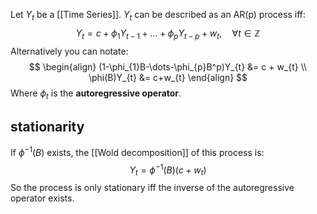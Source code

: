 Let $Y_{t}$ be a [[Time Series]]. $Y_{t}$ can be described as an AR(p) process iff:
$$
Y_{t} = c+\phi_{1}Y_{t-1}+\dots+\phi_{p}Y_{t-p}+w_{t}, \hspace{1em} \forall t \in \mathbb{Z}
$$
Alternatively you can notate:
$$
\begin{align}
(1-\phi_{1}B-\dots-\phi_{p}B^p)Y_{t} &= c + w_{t}  \\
\phi(B)Y_{t} &= c+w_{t}
\end{align}
$$
Where $\phi_{t}$ is the **autoregressive operator**.
## stationarity
If $\phi ^{-1}(B)$ exists, the [[Wold decomposition]] of this process is:
$$
Y_{t} = \phi ^{-1}(B)(c+w_{t})
$$
So the process is only stationary iff the inverse of the autoregressive operator exists.